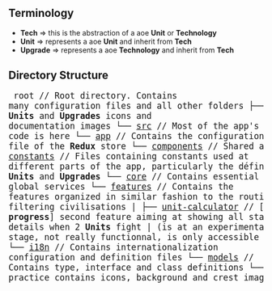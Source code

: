 ## Terminology
- **Tech** => this is the abstraction of a aoe **Unit** or **Technology**
- **Unit** => represents a aoe **Unit** and inherit from **Tech**
- **Upgrade** => represents a aoe **Technology** and inherit from **Tech**

## Directory Structure
<big><pre style="font-size: 14px;">
    root // Root directory. Contains many configuration files and all other folders
    ├── [docs](../docs) // Documentation files
    ├── [public](../public) // Contains public files, all **Units** and **Upgrades** icons and documentation images
    └── [src](../src) // Most of the app's code is here
        └── [app](app) // Contains the configuration file of the **Redux** store
        └── [components](components) // Shared and reusable components
        └── [constants](constants) // Files containing constants used at different parts of the app, particularly the définition of **Units** and **Upgrades**
        └── [core](core) // Contains essential shared logic, in practice global services
        └── [features](features) // Contains the features organized in similar fashion to the routing structure
        |   ├── [civ-filter](feature/civ-filter) // The main feature of filtering civilisations
        |   ├── [unit-calculator](feature/unit-calculator) // [**In progress**] second feature aiming at showing all statistical details when 2 **Units** fight
        |         (is at an experimental stage, not really functionnal, is only accessible at https://aoetwools.firebaseapp.com/calculator)
        └── [i18n](i18n) // Contains internationalization configuration and definition files
        └── [models](models) // Contains type, interface and class definitions
        └── [resources](resources) // Contains various static resources, in practice contains icons, background and crest images
        └── [utils](utils) // Contains utility functions
</pre></big>